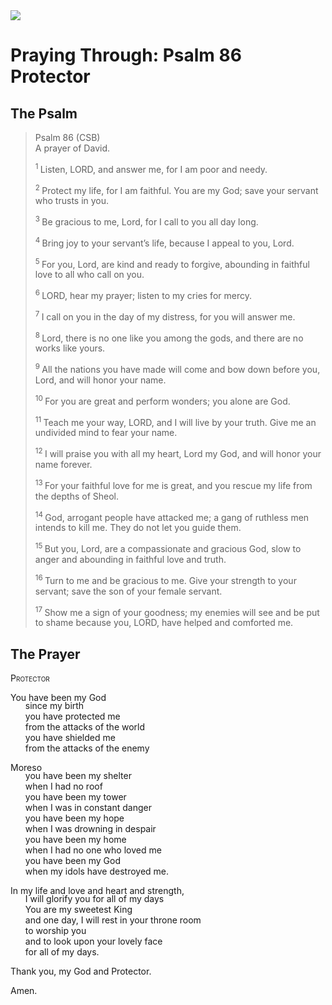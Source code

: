 <img class="intro-right" src="/images/art-paris-psalter.jpg">

<style>
  li {list-style-type: none;}
  p + ul {
    margin-top: -18px;
}
</style>

# Praying Through: Psalm 86 Protector

## The Psalm
>Psalm 86 (CSB)    
> A prayer of David. 
>
><sup> 1 </sup> Listen, LORD, and answer me, for I am poor and needy. 
>
><sup> 2 </sup> Protect my life, for I am faithful. You are my God; save your servant who trusts in you. 
>
><sup> 3 </sup> Be gracious to me, Lord, for I call to you all day long. 
>
><sup> 4 </sup> Bring joy to your servant’s life, because I appeal to you, Lord. 
>
><sup> 5 </sup> For you, Lord, are kind and ready to forgive, abounding in faithful love to all who call on you. 
>
><sup> 6 </sup> LORD, hear my prayer; listen to my cries for mercy. 
>
><sup> 7 </sup> I call on you in the day of my distress, for you will answer me. 
>
><sup> 8 </sup> Lord, there is no one like you among the gods, and there are no works like yours. 
>
><sup> 9 </sup> All the nations you have made will come and bow down before you, Lord, and will honor your name. 
>
><sup> 10 </sup> For you are great and perform wonders; you alone are God. 
>
><sup> 11 </sup> Teach me your way, LORD, and I will live by your truth. Give me an undivided mind to fear your name. 
>
><sup> 12 </sup> I will praise you with all my heart, Lord my God, and will honor your name forever. 
>
><sup> 13 </sup> For your faithful love for me is great, and you rescue my life from the depths of Sheol. 
>
><sup> 14 </sup> God, arrogant people have attacked me; a gang of ruthless men intends to kill me. They do not let you guide them. 
>
><sup> 15 </sup> But you, Lord, are a compassionate and gracious God, slow to anger and abounding in faithful love and truth. 
>
><sup> 16 </sup> Turn to me and be gracious to me. Give your strength to your servant; save the son of your female servant. 
>
><sup> 17 </sup> Show me a sign of your goodness; my enemies will see and be put to shame because you, LORD, have helped and comforted me.

## The Prayer

<div style="font-variant: small-caps;">
Protector
</div>

You have been my God
* since my birth
* you have protected me
* from the attacks of the world
* you have shielded me
* from the attacks of the enemy

Moreso
* you have been my shelter
* when I had no roof
* you have been my tower
* when I was in constant danger
* you have been my hope
* when I was drowning in despair
* you have been my home
* when I had no one who loved me
* you have been my God
* when my idols have destroyed me.

In my life and love and heart and strength,
* I will glorify you for all of my days
* You are my sweetest King
* and one day, I will rest in your throne room
* to worship you
* and to look upon your lovely face
* for all of my days.

Thank you, my God and Protector.

Amen.
